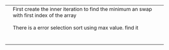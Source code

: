 |     |                                                                                                                                                                        |
| --- | ---------------------------------------------------------------------------------------------------------------------------------------------------------------------- |
|     | First create the inner iteration to find the minimum an swap with first index of the array<br><br>There is a error selection sort using max value. find it<br><br><br> |
